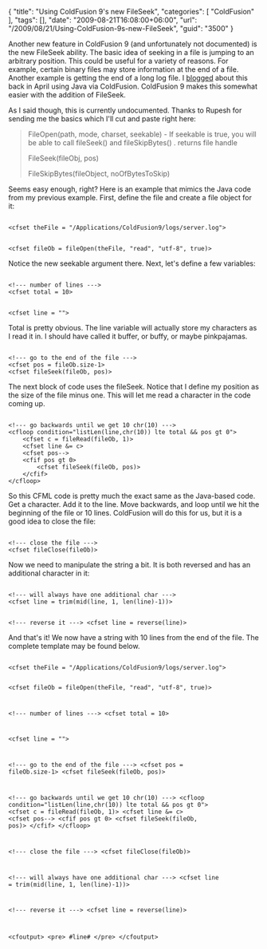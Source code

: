 {
	"title": "Using ColdFusion 9's new FileSeek",
	"categories": [
		"ColdFusion"
	],
	"tags": [],
	"date": "2009-08-21T16:08:00+06:00",
	"url": "/2009/08/21/Using-ColdFusion-9s-new-FileSeek",
	"guid": "3500"
}

Another new feature in ColdFusion 9 (and unfortunately not documented) is the new FileSeek ability. The basic idea of seeking in a file is jumping to an arbitrary position. This could be useful for a variety of reasons. For example, certain binary files may store information at the end of a file. Another example is getting the end of a long log file. I <a href="http://www.raymondcamden.com/index.cfm/2009/4/12/Using-ColdFusion-to-get-the-end-of-a-file">blogged</a> about this back in April using Java via ColdFusion. ColdFusion 9 makes this somewhat easier with the addition of FileSeek.
<!--more-->
As I said though, this is currently undocumented. Thanks to Rupesh for sending me the basics which I'll cut and paste right here:

<blockquote>
FileOpen(path, mode, charset, seekable) - If seekable is true, you will be able to call fileSeek() and fileSkipBytes() . returns file handle

FileSeek(fileObj, pos)

FileSkipBytes(fileObject, noOfBytesToSkip)
</blockquote>

Seems easy enough, right? Here is an example that mimics the Java code from my previous example. First, define the file and create a file object for it:

<code>
&lt;cfset theFile = "/Applications/ColdFusion9/logs/server.log"&gt;

&lt;cfset fileOb = fileOpen(theFile, "read", "utf-8", true)&gt;
</code>

Notice the new seekable argument there. Next, let's define a few variables:

<code>
&lt;!--- number of lines ---&gt;
&lt;cfset total = 10&gt;

&lt;cfset line = ""&gt;
</code>

Total is pretty obvious. The line variable will actually store my characters as I read it in. I should have called it buffer, or buffy, or maybe pinkpajamas. 

<code>
&lt;!--- go to the end of the file ---&gt;
&lt;cfset pos = fileOb.size-1&gt;
&lt;cfset fileSeek(fileOb, pos)&gt;
</code>

The next block of code uses the fileSeek. Notice that I define my position as the size of the file minus one. This will let me read a character in the code coming up. 

<code>
&lt;!--- go backwards until we get 10 chr(10) ---&gt;
&lt;cfloop condition="listLen(line,chr(10)) lte total && pos gt 0"&gt;
	&lt;cfset c = fileRead(fileOb, 1)&gt;
	&lt;cfset line &= c&gt;
	&lt;cfset pos--&gt;
	&lt;cfif pos gt 0&gt;
		&lt;cfset fileSeek(fileOb, pos)&gt;
	&lt;/cfif&gt;
&lt;/cfloop&gt;
</code>

So this CFML code is pretty much the exact same as the Java-based code. Get a character. Add it to the line. Move backwards, and loop until we hit the beginning of the file or 10 lines. ColdFusion will do this for us, but it is a good idea to close the file:

<code>
&lt;!--- close the file ---&gt;
&lt;cfset fileClose(fileOb)&gt;
</code>

Now we need to manipulate the string a bit. It is both reversed and has an additional character in it:

<code>
&lt;!--- will always have one additional char ---&gt;
&lt;cfset line = trim(mid(line, 1, len(line)-1))&gt;

&lt;!--- reverse it ---&gt;
&lt;cfset line = reverse(line)&gt;
</code>

And that's it! We now have a string with 10 lines from the end of the file. The complete template may be found below.

<code>
&lt;cfset theFile = "/Applications/ColdFusion9/logs/server.log"&gt;

&lt;cfset fileOb = fileOpen(theFile, "read", "utf-8", true)&gt;

&lt;!--- number of lines ---&gt;
&lt;cfset total = 10&gt;

&lt;cfset line = ""&gt;

&lt;!--- go to the end of the file ---&gt;
&lt;cfset pos = fileOb.size-1&gt;
&lt;cfset fileSeek(fileOb, pos)&gt;


&lt;!--- go backwards until we get 10 chr(10) ---&gt;
&lt;cfloop condition="listLen(line,chr(10)) lte total && pos gt 0"&gt;
	&lt;cfset c = fileRead(fileOb, 1)&gt;
	&lt;cfset line &= c&gt;
	&lt;cfset pos--&gt;
	&lt;cfif pos gt 0&gt;
		&lt;cfset fileSeek(fileOb, pos)&gt;
	&lt;/cfif&gt;
&lt;/cfloop&gt;

&lt;!--- close the file ---&gt;
&lt;cfset fileClose(fileOb)&gt;

&lt;!--- will always have one additional char ---&gt;
&lt;cfset line = trim(mid(line, 1, len(line)-1))&gt;

&lt;!--- reverse it ---&gt;
&lt;cfset line = reverse(line)&gt;

&lt;cfoutput&gt;
&lt;pre&gt;
#line#
&lt;/pre&gt;
&lt;/cfoutput&gt;
</code>